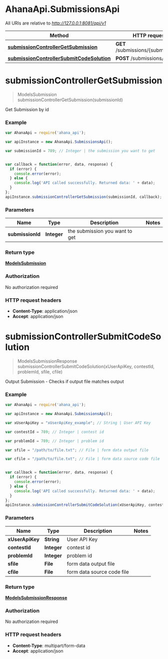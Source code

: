 # AhanaApi.SubmissionsApi

All URIs are relative to *http://127.0.0.1:8081/api/v1*

Method | HTTP request | Description
------------- | ------------- | -------------
[**submissionControllerGetSubmission**](SubmissionsApi.md#submissionControllerGetSubmission) | **GET** /submissions/{submissionId} | 
[**submissionControllerSubmitCodeSolution**](SubmissionsApi.md#submissionControllerSubmitCodeSolution) | **POST** /submissions/code | 


<a name="submissionControllerGetSubmission"></a>
# **submissionControllerGetSubmission**
> ModelsSubmission submissionControllerGetSubmission(submissionId)



Get Submission by id

### Example
```javascript
var AhanaApi = require('ahana_api');

var apiInstance = new AhanaApi.SubmissionsApi();

var submissionId = 789; // Integer | the submission you want to get


var callback = function(error, data, response) {
  if (error) {
    console.error(error);
  } else {
    console.log('API called successfully. Returned data: ' + data);
  }
};
apiInstance.submissionControllerGetSubmission(submissionId, callback);
```

### Parameters

Name | Type | Description  | Notes
------------- | ------------- | ------------- | -------------
 **submissionId** | **Integer**| the submission you want to get | 

### Return type

[**ModelsSubmission**](ModelsSubmission.md)

### Authorization

No authorization required

### HTTP request headers

 - **Content-Type**: application/json
 - **Accept**: application/json

<a name="submissionControllerSubmitCodeSolution"></a>
# **submissionControllerSubmitCodeSolution**
> ModelsSubmissionResponse submissionControllerSubmitCodeSolution(xUserApiKey, contestId, problemId, sfile, cfile)



Output Submission - Checks if output file matches output

### Example
```javascript
var AhanaApi = require('ahana_api');

var apiInstance = new AhanaApi.SubmissionsApi();

var xUserApiKey = "xUserApiKey_example"; // String | User API Key

var contestId = 789; // Integer | contest id

var problemId = 789; // Integer | problem id

var sfile = "/path/to/file.txt"; // File | form data output file

var cfile = "/path/to/file.txt"; // File | form data source code file


var callback = function(error, data, response) {
  if (error) {
    console.error(error);
  } else {
    console.log('API called successfully. Returned data: ' + data);
  }
};
apiInstance.submissionControllerSubmitCodeSolution(xUserApiKey, contestId, problemId, sfile, cfile, callback);
```

### Parameters

Name | Type | Description  | Notes
------------- | ------------- | ------------- | -------------
 **xUserApiKey** | **String**| User API Key | 
 **contestId** | **Integer**| contest id | 
 **problemId** | **Integer**| problem id | 
 **sfile** | **File**| form data output file | 
 **cfile** | **File**| form data source code file | 

### Return type

[**ModelsSubmissionResponse**](ModelsSubmissionResponse.md)

### Authorization

No authorization required

### HTTP request headers

 - **Content-Type**: multipart/form-data
 - **Accept**: application/json

